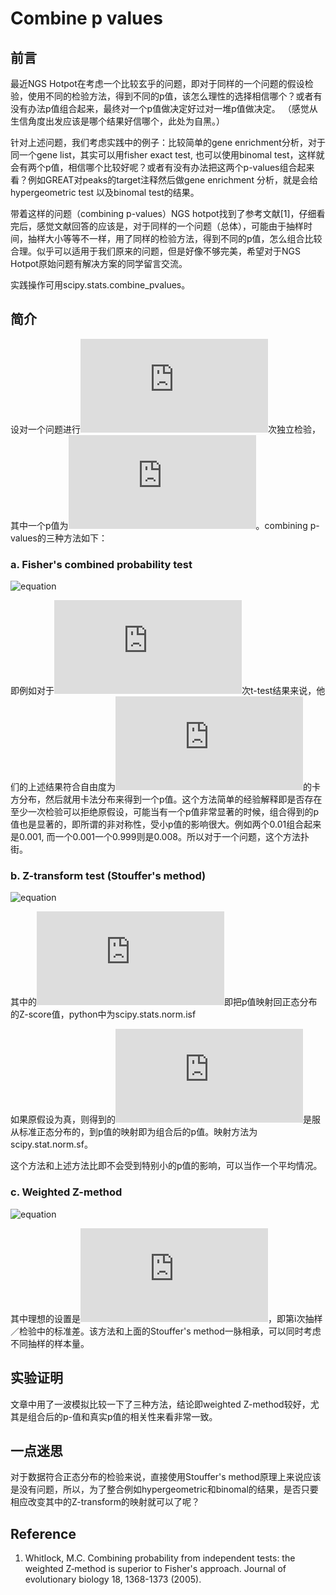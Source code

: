 # Combine p values

##  前言   
最近NGS Hotpot在考虑一个比较玄乎的问题，即对于同样的一个问题的假设检验，使用不同的检验方法，得到不同的p值，该怎么理性的选择相信哪个？或者有没有办法p值组合起来，最终对一个p值做决定好过对一堆p值做决定。 （感觉从生信角度出发应该是哪个结果好信哪个，此处为自黑。）

针对上述问题，我们考虑实践中的例子：比较简单的gene enrichment分析，对于同一个gene list，其实可以用fisher exact test, 也可以使用binomal test，这样就会有两个p值，相信哪个比较好呢？或者有没有办法把这两个p-values组合起来看？例如GREAT对peaks的target注释然后做gene enrichment 分析，就是会给hypergeometric test 以及binomal test的结果。

带着这样的问题（combining p-values）NGS hotpot找到了参考文献[1]，仔细看完后，感觉文献回答的应该是，对于同样的一个问题（总体），可能由于抽样时间，抽样大小等等不一样，用了同样的检验方法，得到不同的p值，怎么组合比较合理。似乎可以适用于我们原来的问题，但是好像不够完美，希望对于NGS Hotpot原始问题有解决方案的同学留言交流。 

实践操作可用scipy.stats.combine_pvalues。



## 简介  

设对一个问题进行![equation](http://latex.codecogs.com/gif.latex?k)次独立检验，其中一个p值为![equation](http://latex.codecogs.com/gif.latex?P_i)。combining p-values的三种方法如下：



### a. Fisher's combined probability test

![equation](http://latex.codecogs.com/gif.latex?X_F^2=-2\sum_{i=1}^{k}{ln(P_i)})


即例如对于![equation](http://latex.codecogs.com/gif.latex?k)次t-test结果来说，他们的上述结果符合自由度为![equation](http://latex.codecogs.com/gif.latex?2k)的卡方分布，然后就用卡法分布来得到一个p值。这个方法简单的经验解释即是否存在至少一次检验可以拒绝原假设，可能当有一个p值非常显著的时候，组合得到的p值也是显著的，即所谓的非对称性，受小p值的影响很大。例如两个0.01组合起来是0.001, 而一个0.001一个0.999则是0.008。所以对于一个问题，这个方法扑街。



### b. Z-transform test (Stouffer's method)


![equation](http://latex.codecogs.com/gif.latex?Z_s=\frac{\sum_{i=1}^{k}{Z_i}}{\sqrt{k}}) 


其中的![equation](http://latex.codecogs.com/gif.latex?Z_i)即把p值映射回正态分布的Z-score值，python中为scipy.stats.norm.isf

如果原假设为真，则得到的![equation](http://latex.codecogs.com/gif.latex?Z_s)是服从标准正态分布的，到p值的映射即为组合后的p值。映射方法为scipy.stat.norm.sf。

这个方法和上述方法比即不会受到特别小的p值的影响，可以当作一个平均情况。



### c. Weighted Z-method


![equation](http://latex.codecogs.com/gif.latex?Z_w=\frac{{\sum_{i=1}^{k}{w_i}{Z_i}}}{\sqrt{\sum_{i=1}^{k}{w_i^2}}}) 


其中理想的设置是![equation](http://latex.codecogs.com/gif.latex?w_i=std_i)，即第i次抽样／检验中的标准差。该方法和上面的Stouffer's method一脉相承，可以同时考虑不同抽样的样本量。



## 实验证明   

文章中用了一波模拟比较一下了三种方法，结论即weighted Z-method较好，尤其是组合后的p-值和真实p值的相关性来看非常一致。



## 一点迷思   

对于数据符合正态分布的检验来说，直接使用Stouffer's method原理上来说应该是没有问题，所以，为了整合例如hypergeometric和binomal的结果，是否只要相应改变其中的Z-transform的映射就可以了呢？



## Reference  

1.	Whitlock, M.C. Combining probability from independent tests: the weighted Z‐method is superior to Fisher's approach. Journal of evolutionary biology 18, 1368-1373 (2005).
